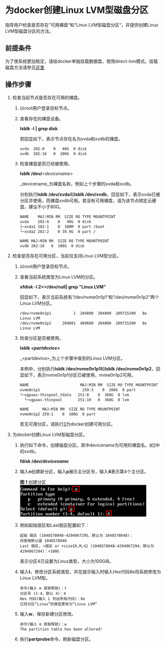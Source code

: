 # 为docker创建Linux LVM型磁盘分区<a name="cce_01_0200"></a>

指导用户检查是否存在“可用裸盘“和“Linux LVM型磁盘分区“，并提供创建Linux LVM型磁盘分区的方法。

## 前提条件<a name="section19834182211494"></a>

为了使系统更加稳定，请给docker单独挂载数据盘，使用direct-lvm模式。挂载磁盘方法请参见[这里](https://support.huaweicloud.com/qs-evs/evs_01_0037.html)

## 操作步骤<a name="section18184888105"></a>

1.  <a name="li139011015111020"></a>检查当前节点是否存在可用的裸盘。
    1.  以root用户登录目标节点。
    2.  查看存在的裸盘设备。

        **lsblk -l | grep disk**

        若回显如下，表示节点存在名为xvda和xvdb的裸盘。

        ```
        xvda  202:0    0   40G  0 disk
        xvdb  202:16   0  100G  0 disk
        ```

    3.  检查裸盘是否已经被使用。

        **lsblk /dev/**_<devicename\>_

        _devicename_为裸盘名称，例如上个步骤的xvda和xvdb。

        分别执行**lsblk /dev/xvda**和**lsblk /dev/xvdb**，回显如下，表示xvda已被分区并使用，而裸盘xvdb可用。若没有可用裸盘，请为该节点绑定云硬盘，建议不小于80G。

        ```
        NAME    MAJ:MIN RM  SIZE RO TYPE MOUNTPOINT
        xvda    202:0    0   40G  0 disk
        ├─xvda1 202:1    0  100M  0 part /boot
        └─xvda2 202:2    0 39.9G  0 part /
        ```

        ```
        NAME MAJ:MIN RM  SIZE RO TYPE MOUNTPOINT
        xvdb 202:16   0  100G  0 disk
        ```


2.  检查是否存在可用分区，当前仅支持Linux LVM型分区。
    1.  以root用户登录目标节点。
    2.  查看当前系统类型为Linux LVM的分区。

        **sfdisk -l 2\>\>/dev/null| grep "Linux LVM"**

        回显如下，表示当前系统有“/dev/nvme0n1p1“和“/dev/nvme0n1p2“两个Linux LVM分区。

        ```
        /dev/nvme0n1p1          1  204800  204800  209715200   8e  Linux LVM
        /dev/nvme0n1p2     204801  409600  204800  209715200   8e  Linux LVM
        ```

    3.  检查分区是否被使用。

        **lsblk  _<partdevice\>_**

        _<partdevice\>_为上个步骤中查到的Linux LVM分区。

        本例中，分别执行**lsblk /dev/nvme0n1p1**和**lsblk /dev/nvme0n1p2**，回显如下，表示nvme0n1p1分区已被使用，nvme0n1p2可用。

        ```
        NAME                       MAJ:MIN RM  SIZE RO TYPE MOUNTPOINT
        nvme0n1p1                   259:3    0  200G  0 part
        └─vgpaas-thinpool_tdata   251:8    0  360G  0 lvm
          └─vgpaas-thinpool       251:10   0  360G  0 lvm
        ```

        ```
        NAME      MAJ:MIN RM  SIZE RO TYPE MOUNTPOINT
        nvme0n1p2 259:1    0  100G  0 part
        ```

        若无可用分区，请执行[3](#li111391316141612)为docker创建可用分区。


3.  <a name="li111391316141612"></a>为docker创建Linux LVM型磁盘分区。
    1.  执行如下命令，创建磁盘分区。其中devicename为可用的裸盘名，如[1](#li139011015111020)中的xvdb。

        **fdisk /dev/_devicename_**

    2.  输入**n**创建新分区，输入**p**展示主分区号，输入**4**表示第4个主分区。

        **图 1**  创建分区<a name="fig14533113219112"></a>  
        ![](figures/创建分区.png "创建分区")

    3.  例如起始扇区和Last扇区配置如下：

        ```
        起始 扇区 (1048578048-4294967295，默认为 1048578048)：
        将使用默认值 1048578048
        Last 扇区, +扇区 or +size{K,M,G} (1048578048-4294967294，默认为 4294967294)：+100G
        ```

        表示分区4已设置为Linux类型，大小为100GiB。

    4.  输入**t**，修改分区系统类型，并在提示输入时输入Hex代码8e将系统修改为Linux LVM型。

        ```
        命令(输入 m 获取帮助)：t
        分区号 (1-4，默认 4)：4
        Hex 代码(输入 L 列出所有代码)：8e
        已将分区“Linux”的类型更改为“Linux LVM”
        ```

    5.  输入**w**，保存新建分区修改。

        ```
        命令(输入 m 获取帮助)：w
        The partition table has been altered!
        ```

    6.  执行**partprobe**命令，刷新磁盘分区。


